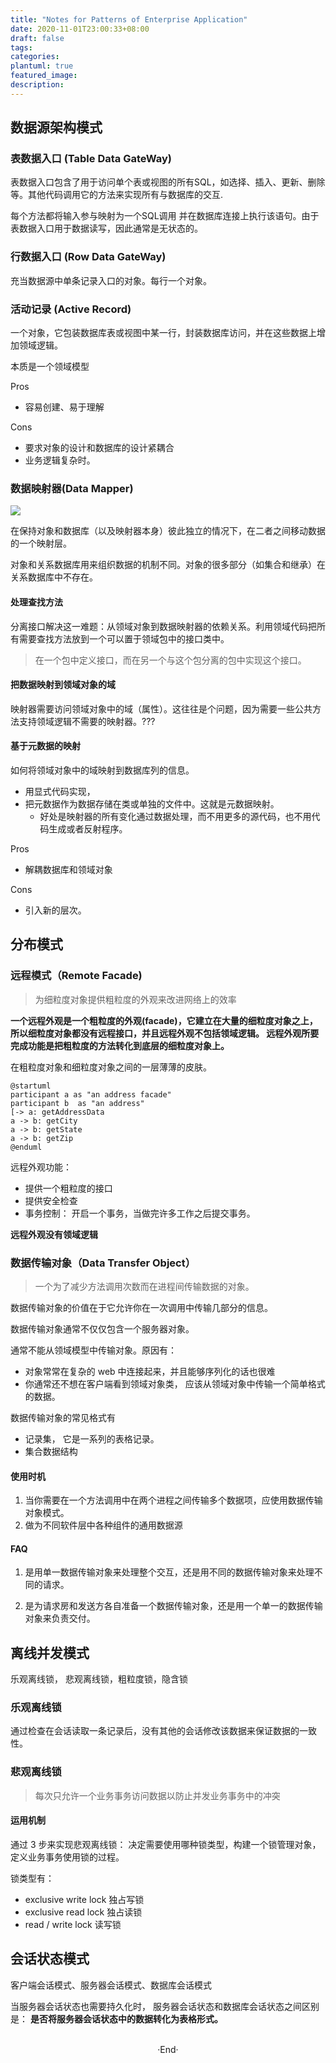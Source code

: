 ```yaml
---
title: "Notes for Patterns of Enterprise Application"
date: 2020-11-01T23:00:33+08:00
draft: false
tags: 
categories: 
plantuml: true
featured_image: 
description: 
---
```


## 数据源架构模式

### 表数据入口 (Table Data GateWay)
表数据入口包含了用于访问单个表或视图的所有SQL，如选择、插入、更新、删除等。其他代码调用它的方法来实现所有与数据库的交互.

每个方法都将输入参与映射为一个SQL调用 并在数据库连接上执行该语句。由于表数据入口用于数据读写，因此通常是无状态的。

### 行数据入口 (Row Data GateWay)
充当数据源中单条记录入口的对象。每行一个对象。

### 活动记录 (Active Record)
一个对象，它包装数据库表或视图中某一行，封装数据库访问，并在这些数据上增加领域逻辑。

本质是一个领域模型

Pros
- 容易创建、易于理解

Cons
- 要求对象的设计和数据库的设计紧耦合
- 业务逻辑复杂时。

### 数据映射器(Data Mapper)
![](https://hyvi.github.io/blog-images/20201107/data-mapping.png)

在保持对象和数据库（以及映射器本身）彼此独立的情况下，在二者之间移动数据的一个映射层。

对象和关系数据库用来组织数据的机制不同。对象的很多部分（如集合和继承）在关系数据库中不存在。

#### 处理查找方法
分离接口解决这一难题：从领域对象到数据映射器的依赖关系。利用领域代码把所有需要查找方法放到一个可以置于领域包中的接口类中。

> 在一个包中定义接口，而在另一个与这个包分离的包中实现这个接口。

#### 把数据映射到领域对象的域
映射器需要访问领域对象中的域（属性）。这往往是个问题，因为需要一些公共方法支持领域逻辑不需要的映射器。??? 

#### 基于元数据的映射
如何将领域对象中的域映射到数据库列的信息。

- 用显式代码实现，
- 把元数据作为数据存储在类或单独的文件中。这就是元数据映射。
    - 好处是映射器的所有变化通过数据处理，而不用更多的源代码，也不用代码生成或者反射程序。

Pros
- 解耦数据库和领域对象

Cons
- 引入新的层次。

## 分布模式

### 远程模式（Remote Facade)

> 为细粒度对象提供粗粒度的外观来改进网络上的效率


**一个远程外观是一个粗粒度的外观(facade)，它建立在大量的细粒度对象之上，所以细粒度对象都没有远程接口，并且远程外观不包括领域逻辑。 远程外观所要完成功能是把粗粒度的方法转化到底层的细粒度对象上。**

在粗粒度对象和细粒度对象之间的一层薄薄的皮肤。

```plantuml
@startuml
participant a as "an address facade"
participant b  as "an address" 
[-> a: getAddressData 
a -> b: getCity 
a -> b: getState
a -> b: getZip
@enduml
```

远程外观功能： 

- 提供一个粗粒度的接口
- 提供安全检查
- 事务控制： 开启一个事务，当做完许多工作之后提交事务。

**远程外观没有领域逻辑**


### 数据传输对象（Data Transfer Object）

> 一个为了减少方法调用次数而在进程间传输数据的对象。

数据传输对象的价值在于它允许你在一次调用中传输几部分的信息。

数据传输对象通常不仅仅包含一个服务器对象。

通常不能从领域模型中传输对象。原因有：

- 对象常常在复杂的 web 中连接起来，并且能够序列化的话也很难
- 你通常还不想在客户端看到领域对象类， 应该从领域对象中传输一个简单格式的数据。

数据传输对象的常见格式有 

- 记录集， 它是一系列的表格记录。
- 集合数据结构

#### 使用时机

1. 当你需要在一个方法调用中在两个进程之间传输多个数据项，应使用数据传输对象模式。
2. 做为不同软件层中各种组件的通用数据源

####  FAQ 

1. 是用单一数据传输对象来处理整个交互，还是用不同的数据传输对象来处理不同的请求。

2. 是为请求房和发送方各自准备一个数据传输对象，还是用一个单一的数据传输对象来负责交付。


## 离线并发模式
乐观离线锁， 悲观离线锁，粗粒度锁，隐含锁

### 乐观离线锁
通过检查在会话读取一条记录后，没有其他的会话修改该数据来保证数据的一致性。

### 悲观离线锁

> 每次只允许一个业务事务访问数据以防止并发业务事务中的冲突

#### 运用机制
通过 3 步来实现悲观离线锁： 决定需要使用哪种锁类型，构建一个锁管理对象，定义业务事务使用锁的过程。

锁类型有：

- exclusive write lock 独占写锁
- exclusive read lock 独占读锁
- read / write lock 读写锁


## 会话状态模式

客户端会话模式、服务器会话模式、数据库会话模式

当服务器会话状态也需要持久化时， 服务器会话状态和数据库会话状态之间区别是： **是否将服务器会话状态中的数据转化为表格形式。**


<br>

<center>  ·End·  </center>
